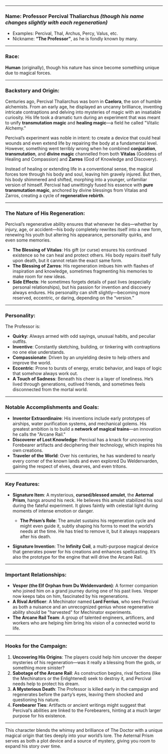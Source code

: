 
---

### **Name**: **Professor Percival Thaliarchus** *(though his name changes slightly with each regeneration)*  
- Examples: Percival, Thal, Archus, Percy, Valus, etc.  
- Nickname: **“The Professor”**, as he is fondly known by many.

---

### **Race**:  
**Human** (originally), though his nature has since become something unique due to magical forces.

---

### **Backstory and Origin**:  

Centuries ago, Percival Thaliarchus was born in **Caelora**, the son of humble alchemists. From an early age, he displayed an uncanny brilliance, inventing intricate contraptions and delving into mysteries of magic with an insatiable curiosity. His life took a dramatic turn during an experiment that was meant to unify **transmutation magic** and **healing magic**—a field he called "Vitalic Alchemy."  

Percival’s experiment was noble in intent: to create a device that could heal wounds and even extend life by repairing the body at a fundamental level. However, something went terribly wrong when he combined **conjuration**, **transmutation**, and **divine magic** channelled from both **Vitalas** (Goddess of Healing and Compassion) and **Zarros** (God of Knowledge and Discovery).  

Instead of healing or extending life in a conventional sense, the magical forces tore through his body and soul, leaving him gravely injured. But then, his body shimmered and shifted, morphing into a younger, unfamiliar version of himself. Percival had unwittingly fused his essence with **pure transmutation magic**, anchored by divine blessings from Vitalas and Zarros, creating a cycle of **regenerative rebirth**.  

---

### **The Nature of His Regeneration**:  

Percival’s regenerative ability ensures that whenever he dies—whether by injury, age, or accident—his body completely rewrites itself into a new form, renewing his youth but altering his appearance, personality quirks, and even some memories.  

- **The Blessing of Vitalas**: His gift (or curse) ensures his continued existence so he can heal and protect others. His body repairs itself fully upon death, but it cannot retain the exact same form.  
- **The Blessing of Zarros**: His regeneration imbues him with flashes of inspiration and knowledge, sometimes fragmenting his memories to make room for new ideas.  
- **Side Effects**: He sometimes forgets details of past lives (especially personal relationships), but his passion for invention and discovery always endures. His personality can shift slightly—becoming more reserved, eccentric, or daring, depending on the “version.”  

---

### **Personality**:  
The Professor is:  
- **Quirky**: Always armed with odd sayings, unusual habits, and peculiar outfits.  
- **Inventive**: Constantly sketching, building, or tinkering with contraptions no one else understands.  
- **Compassionate**: Driven by an unyielding desire to help others and improve the world.  
- **Eccentric**: Prone to bursts of energy, erratic behavior, and leaps of logic that somehow always work out.  
- **A Touch of Sadness**: Beneath his cheer is a layer of loneliness. He’s lived through generations, outlived friends, and sometimes feels disconnected from the mortal world.  

---

### **Notable Accomplishments and Goals**:  
- **Inventor Extraordinaire**: His inventions include early prototypes of airships, water purification systems, and mechanical golems. His greatest ambition is to build a **network of magical trains**—an innovation he calls the "Arcane Rail."  
- **Discoverer of Lost Knowledge**: Percival has a knack for uncovering Forebearer artifacts and deciphering their technology, which inspires his own creations.  
- **Traveler of the World**: Over his centuries, he has wandered to nearly every corner of the known lands and even explored Du Weldenvarden, gaining the respect of elves, dwarves, and even tritons.  

---

### **Key Features**:  
- **Signature Item**: A mysterious, **cursed/blessed amulet**, the **Aeternal Prism**, hangs around his neck. He believes this amulet stabilized his soul during the fateful experiment. It glows faintly with celestial light during moments of intense emotion or danger.  
  - **The Prism’s Role**: The amulet sustains his regeneration cycle and might even guide it, subtly shaping his forms to meet the world’s needs at the time. He has tried to remove it, but it always reappears after his death.  

- **Signature Invention**: The **Infinity Coil**, a multi-purpose magical device that generates power for his creations and enhances spellcasting. It’s also the prototype for the engine that will drive the Arcane Rail.  

---

### **Important Relationships**:  
- **Vesper (the Elf Orphan from Du Weldenvarden)**: A former companion who joined him on a grand journey during one of his past lives. Vesper now keeps tabs on him, fascinated by his regenerations.  
- **A Rival Artificer**: A Mechinator named **Lord Ferrius**, who sees Percival as both a nuisance and an unrecognized genius whose regenerative ability should be "harvested" for Mechinator experiments.  
- **The Arcane Rail Team**: A group of talented engineers, artificers, and workers who are helping him bring his vision of a connected world to life.  

---

### **Hooks for the Campaign**:  
1. **Uncovering His Origins**: The players could help him uncover the deeper mysteries of his regeneration—was it really a blessing from the gods, or something more sinister?  
2. **Sabotage of the Arcane Rail**: As construction begins, rival factions (like the Mechinators or the Enlightened) seek to destroy it, and Percival needs help to protect his dream.  
3. **A Mysterious Death**: The Professor is killed early in the campaign and regenerates before the party’s eyes, leaving them shocked and questioning his nature.  
4. **Forebearer Ties**: Artifacts or ancient writings might suggest that Percival’s abilities are linked to the Forebearers, hinting at a much larger purpose for his existence.  

---

This character blends the whimsy and brilliance of The Doctor with a unique magical origin that ties deeply into your world’s lore. The Aeternal Prism serves as both a plot device and a source of mystery, giving you room to expand his story over time.